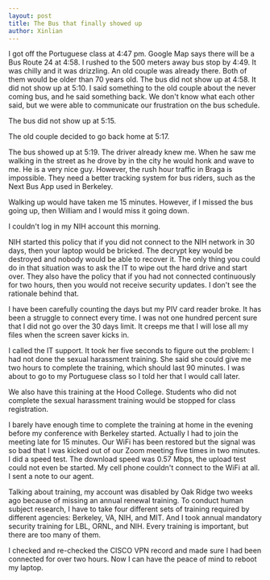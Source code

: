 ```yaml
---
layout: post
title: The Bus that finally showed up 
author: Xinlian
---
```


I got off the Portuguese class at 4:47 pm.  Google Map says there will be a Bus Route 24 at 4:58.  I rushed to the 500 meters away bus stop by 4:49.  It was chilly and it was drizzling.  An old couple was already there.  Both of them would be older than 70 years old.  The bus did not show up at 4:58.  It did not show up at 5:10.  I said something to the old couple about the never coming bus, and he said something back.  We don't know what each other said, but we were able to communicate our frustration on the bus schedule.  

The bus did not show up at 5:15.

The old couple decided to go back home at 5:17.

The bus showed up at 5:19.  The driver already knew me.  When he saw me walking in the street as he drove by in the city he would honk and wave to me.  He is a very nice guy.  However, the rush hour traffic in Braga is impossible.  They need a better tracking system for bus riders, such as the Next Bus App used in Berkeley.

Walking up would have taken me 15 minutes.  However, if I missed the bus going up, then William and I would miss it going down.  

I couldn't log in my NIH account this morning.

NIH started this policy that if you did not connect to the NIH network in 30 days, then your laptop would be bricked.  The decrypt key would be destroyed and nobody would be able to recover it.  The only thing you could do in that situation was to ask the IT to wipe out the hard drive and start over.  They also have the policy that if you had not connected continuously for two hours, then you would not receive security updates.  I don't see the rationale behind that.

I have been carefully counting the days but my PIV card reader broke.  It has been a struggle to connect every time.  I was not one hundred percent sure that I did not go over the 30 days limit.  It creeps me that I will lose all my files when the screen saver kicks in.

I called the IT support.  It took her five seconds to figure out the problem: I had not done the sexual harassment training.  She said she could give me two hours to complete the training, which should last 90 minutes.  I was about to go to my Portuguese class so I told her that I would call later.

We also have this training at the Hood College.  Students who did not complete the sexual harassment training would be stopped for class registration.

I barely have enough time to complete the training at home in the evening before my conference with Berkeley started.  Actually I had to join the meeting late for 15 minutes.  Our WiFi has been restored but the signal was so bad that I was kicked out of our Zoom meeting five times in two minutes.  I did a speed test.  The download speed was 0.57 Mbps, the upload test could not even be started.  My cell phone couldn't connect to the WiFi at all.  I sent a note to our agent.

Talking about training, my account was disabled by Oak Ridge two weeks ago because of missing an annual renewal training.  To conduct human subject research, I have to take four different sets of training required by different agencies: Berkeley, VA, NIH, and MIT.  And I took annual mandatory security training for LBL, ORNL, and NIH.  Every training is important, but there are too many of them.

I checked and re-checked the CISCO VPN record and made sure I had been connected for over two hours.  Now I can have the peace of mind to reboot my laptop.
